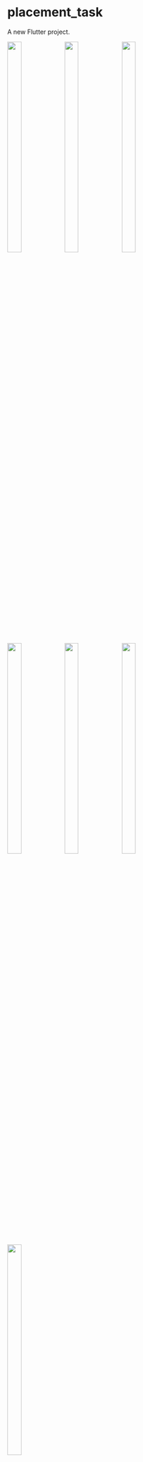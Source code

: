 # placement_task

A new Flutter project.
<div> 
    <img src = "https://github.com/user-attachments/assets/593eb311-98db-4612-a8db-ea249cfca14c"  height=35% width=25%  />
    <img src = "https://github.com/user-attachments/assets/d489ed42-031d-448d-a1e4-052611b18d5f"  height=35% width=25%  />
    <img src = "https://github.com/user-attachments/assets/b77ba958-1d2b-4b17-bca5-bfb847ec8929"  height=35% width=25%  />
    <img src = "https://github.com/user-attachments/assets/5c411e22-25a0-422c-8cb1-9ef5964c6ef1"  height=35% width=25%  />
     <img src = "https://github.com/user-attachments/assets/16d6228a-d41e-4f91-a504-dcdd5307a4be"  height=35% width=25%  />
    <img src = "https://github.com/user-attachments/assets/445afd80-6e9c-4e7b-8a67-37e568b12ed1"  height=35% width=25%  />
    <img src = "https://github.com/user-attachments/assets/ebbfd55d-d396-4197-8041-a333434cd06c"  height=35% width=25%  />
    
   
<div align = "center">
<video src= "https://github.com/user-attachments/assets/fdf1a70d-1ae5-4155-9d70-18afd70a26ed" width=35%
height=22% >
    <img src = "https://github.com/user-attachments/assets/16d6228a-d41e-4f91-a504-dcdd5307a4be"  height=35% width=25%  />
    <img src = "https://github.com/user-attachments/assets/445afd80-6e9c-4e7b-8a67-37e568b12ed1"  height=35% width=25%  />
    <img src = "https://github.com/user-attachments/assets/ebbfd55d-d396-4197-8041-a333434cd06c"  height=35% width=25%  />
    
<div align="center"> <a href="https://drive.google.com/file/d/1nBjY5SFWmQk1i6SkKisV0iOFnbbo7U7_/view?usp=drivesdk">👉👉See Video👈👈</a></div>
    
</div>






